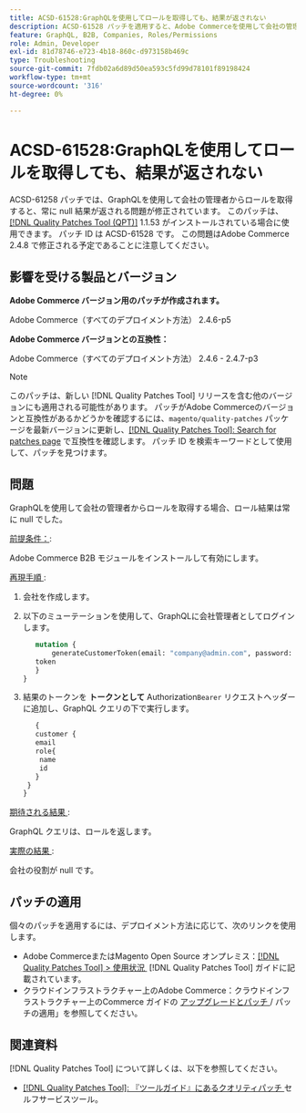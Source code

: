 ```yaml
---
title: ACSD-61528:GraphQLを使用してロールを取得しても、結果が返されない
description: ACSD-61528 パッチを適用すると、Adobe Commerceを使用して会社の管理者からロールを取得すると常に null 結果が返されるGraphQLの問題を解決できます。
feature: GraphQL, B2B, Companies, Roles/Permissions
role: Admin, Developer
exl-id: 81d78746-e723-4b18-860c-d973158b469c
type: Troubleshooting
source-git-commit: 7fdb02a6d89d50ea593c5fd99d78101f89198424
workflow-type: tm+mt
source-wordcount: '316'
ht-degree: 0%

---
```


# ACSD-61528:GraphQLを使用してロールを取得しても、結果が返されない

ACSD-61258 パッチでは、GraphQLを使用して会社の管理者からロールを取得すると、常に null 結果が返される問題が修正されています。 このパッチは、[[!DNL Quality Patches Tool (QPT)]](/help/tools/quality-patches-tool/quality-patches-tool-to-self-serve-quality-patches.md) 1.1.53 がインストールされている場合に使用できます。 パッチ ID は ACSD-61528 です。 この問題はAdobe Commerce 2.4.8 で修正される予定であることに注意してください。

## 影響を受ける製品とバージョン

**Adobe Commerce バージョン用のパッチが作成されます。**

Adobe Commerce（すべてのデプロイメント方法） 2.4.6-p5

**Adobe Commerce バージョンとの互換性：**

Adobe Commerce（すべてのデプロイメント方法） 2.4.6 - 2.4.7-p3

>[!NOTE]
>
>このパッチは、新しい [!DNL Quality Patches Tool] リリースを含む他のバージョンにも適用される可能性があります。 パッチがAdobe Commerceのバージョンと互換性があるかどうかを確認するには、`magento/quality-patches` パッケージを最新バージョンに更新し、[[!DNL Quality Patches Tool]: Search for patches page](https://experienceleague.adobe.com/tools/commerce-quality-patches/index.html?lang=ja) で互換性を確認します。 パッチ ID を検索キーワードとして使用して、パッチを見つけます。

## 問題

GraphQLを使用して会社の管理者からロールを取得する場合、ロール結果は常に null でした。

<u> 前提条件：</u>:

Adobe Commerce B2B モジュールをインストールして有効にします。

<u> 再現手順 </u>:

1. 会社を作成します。
1. 以下のミューテーションを使用して、GraphQLに会社管理者としてログインします。

   ```GraphQL
      mutation {
          generateCustomerToken(email: "company@admin.com", password: "PASSWORD") {
      token
      }
   }
   ```

1. 結果のトークンを **トークンとして** Authorization`Bearer` リクエストヘッダーに追加し、GraphQL クエリの下で実行します。

   ```GraphQL
      {
      customer {
      email
      role{
       name
       id
      }
    }
   }
   ```

<u> 期待される結果 </u>:

GraphQL クエリは、ロールを返します。

<u> 実際の結果 </u>:

会社の役割が null です。

## パッチの適用

個々のパッチを適用するには、デプロイメント方法に応じて、次のリンクを使用します。

* Adobe CommerceまたはMagento Open Source オンプレミス：[[!DNL Quality Patches Tool] > 使用状況 &#x200B;](/help/tools/quality-patches-tool/usage.md) [!DNL Quality Patches Tool] ガイドに記載されています。
* クラウドインフラストラクチャー上のAdobe Commerce：クラウドインフラストラクチャー上のCommerce ガイドの [&#x200B; アップグレードとパッチ &#x200B;](https://experienceleague.adobe.com/docs/commerce-cloud-service/user-guide/develop/upgrade/apply-patches.html?lang=ja)/ パッチの適用」を参照してください。

## 関連資料

[!DNL Quality Patches Tool] について詳しくは、以下を参照してください。

* [[!DNL Quality Patches Tool]: 『ツールガイド』にあるクオリティパッチ &#x200B;](/help/tools/quality-patches-tool/quality-patches-tool-to-self-serve-quality-patches.md) セルフサービスツール。
